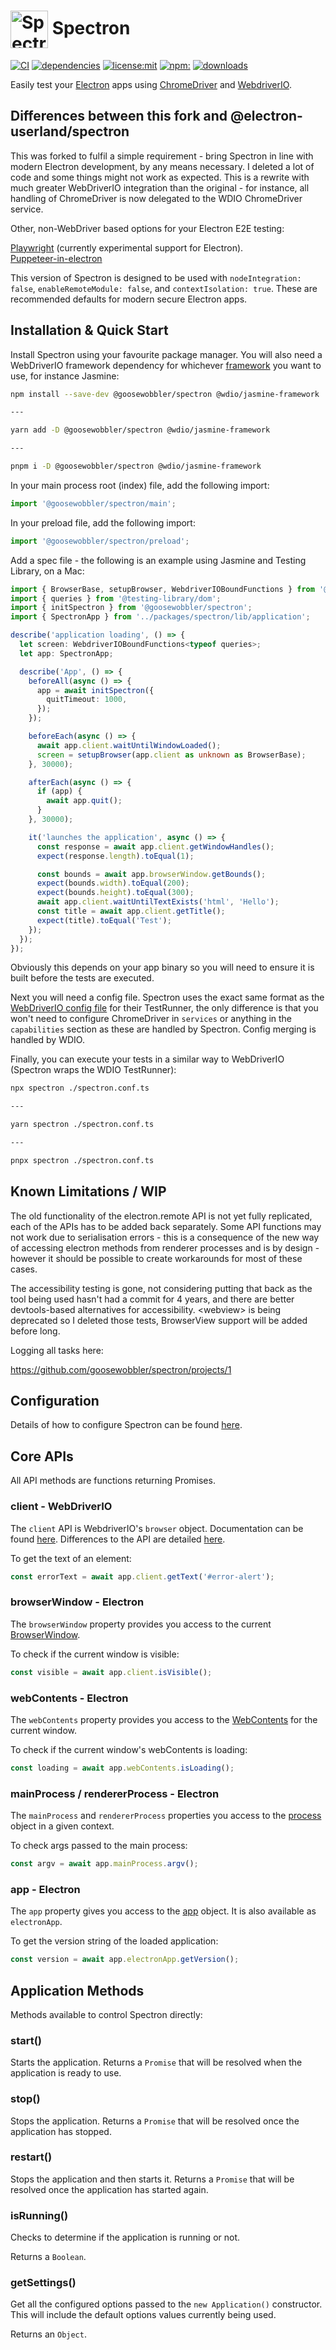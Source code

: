 # <img src="https://cloud.githubusercontent.com/assets/378023/15063284/cf544f2c-1383-11e6-9336-e13bd64b1694.png" width="60px" align="center" alt="Spectron icon"> Spectron

[![CI](https://github.com/goosewobbler/spectron/workflows/CI/badge.svg)](https://github.com/goosewobbler/spectron/actions)
[![dependencies](https://img.shields.io/david/goosewobbler/spectron.svg)](https://david-dm.org/goosewobbler/spectron) [![license:mit](https://img.shields.io/badge/license-mit-blue.svg)](https://opensource.org/licenses/MIT) [![npm:](https://img.shields.io/npm/v/@goosewobbler/spectron.svg)](https://www.npmjs.com/package/@goosewobbler/spectron) [![downloads](https://img.shields.io/npm/dm/@goosewobbler/spectron.svg)](https://www.npmjs.com/package/@goosewobbler/spectron)

Easily test your [Electron](http://electronjs.org) apps using
[ChromeDriver](https://sites.google.com/chromium.org/driver/) and
[WebdriverIO](http://webdriver.io).

## Differences between this fork and @electron-userland/spectron

This was forked to fulfil a simple requirement - bring Spectron in line with modern Electron development, by any means necessary. I deleted a lot of code and some things might not work as expected. This is a rewrite with much greater WebDriverIO integration than the original - for instance, all handling of ChromeDriver is now delegated to the WDIO ChromeDriver service.

Other, non-WebDriver based options for your Electron E2E testing:

[Playwright](https://playwright.dev) (currently experimental support for Electron). \
[Puppeteer-in-electron](https://github.com/TrevorSundberg/puppeteer-in-electron)

This version of Spectron is designed to be used with `nodeIntegration: false`, `enableRemoteModule: false`, and `contextIsolation: true`. These are recommended defaults for modern secure Electron apps.

## Installation & Quick Start

Install Spectron using your favourite package manager. You will also need a WebDriverIO framework dependency for whichever [framework](https://webdriver.io/docs/frameworks/) you want to use, for instance Jasmine:

```sh
npm install --save-dev @goosewobbler/spectron @wdio/jasmine-framework

---

yarn add -D @goosewobbler/spectron @wdio/jasmine-framework

---

pnpm i -D @goosewobbler/spectron @wdio/jasmine-framework
```

In your main process root (index) file, add the following import:

```ts
import '@goosewobbler/spectron/main';
```

In your preload file, add the following import:

```ts
import '@goosewobbler/spectron/preload';
```

Add a spec file - the following is an example using Jasmine and Testing Library, on a Mac:

```ts
import { BrowserBase, setupBrowser, WebdriverIOBoundFunctions } from '@testing-library/webdriverio';
import { queries } from '@testing-library/dom';
import { initSpectron } from '@goosewobbler/spectron';
import { SpectronApp } from '../packages/spectron/lib/application';

describe('application loading', () => {
  let screen: WebdriverIOBoundFunctions<typeof queries>;
  let app: SpectronApp;

  describe('App', () => {
    beforeAll(async () => {
      app = await initSpectron({
        quitTimeout: 1000,
      });
    });

    beforeEach(async () => {
      await app.client.waitUntilWindowLoaded();
      screen = setupBrowser(app.client as unknown as BrowserBase);
    }, 30000);

    afterEach(async () => {
      if (app) {
        await app.quit();
      }
    }, 30000);

    it('launches the application', async () => {
      const response = await app.client.getWindowHandles();
      expect(response.length).toEqual(1);

      const bounds = await app.browserWindow.getBounds();
      expect(bounds.width).toEqual(200);
      expect(bounds.height).toEqual(300);
      await app.client.waitUntilTextExists('html', 'Hello');
      const title = await app.client.getTitle();
      expect(title).toEqual('Test');
    });
  });
});
```

Obviously this depends on your app binary so you will need to ensure it is built before the tests are executed.

Next you will need a config file. Spectron uses the exact same format as the [WebDriverIO config file](https://webdriver.io/docs/configurationfile) for their TestRunner, the only difference is that you won't need to configure ChromeDriver in `services` or anything in the `capabilities` section as these are handled by Spectron. Config merging is handled by WDIO.

Finally, you can execute your tests in a similar way to WebDriverIO (Spectron wraps the WDIO TestRunner):

```sh
npx spectron ./spectron.conf.ts

---

yarn spectron ./spectron.conf.ts

---

pnpx spectron ./spectron.conf.ts
```

## Known Limitations / WIP

The old functionality of the electron.remote API is not yet fully replicated, each of the APIs has to be added back separately. Some API functions may not work due to serialisation errors - this is a consequence of the new way of accessing electron methods from renderer processes and is by design - however it should be possible to create workarounds for most of these cases.

The accessibility testing is gone, not considering putting that back as the tool being used hasn't had a commit for 4 years, and there are better devtools-based alternatives for accessibility. \<webview\> is being deprecated so I deleted those tests, BrowserView support will be added before long.

Logging all tasks here:

https://github.com/goosewobbler/spectron/projects/1

## Configuration

Details of how to configure Spectron can be found [here](./docs/configuration.md).

## Core APIs

All API methods are functions returning Promises.

### client - WebDriverIO

The `client` API is WebdriverIO's `browser` object. Documentation can be found
[here](http://webdriver.io/api.html). Differences to the API are detailed [here](./docs/client-additional.md).

To get the text of an element:

```ts
const errorText = await app.client.getText('#error-alert');
```

### browserWindow - Electron

The `browserWindow` property provides you access to the current [BrowserWindow](http://electronjs.org/docs/latest/api/browser-window/).

To check if the current window is visible:

```ts
const visible = await app.client.isVisible();
```

### webContents - Electron

The `webContents` property provides you access to the [WebContents](http://electronjs.org/docs/latest/api/web-contents/)
for the current window.

To check if the current window's webContents is loading:

```ts
const loading = await app.webContents.isLoading();
```

### mainProcess / rendererProcess - Electron

The `mainProcess` and `rendererProcess` properties you access to the [process](http://electronjs.org/docs/latest/api/process/) object in a given context.

To check args passed to the main process:

```ts
const argv = await app.mainProcess.argv();
```

### app - Electron

The `app` property gives you access to the [app](http://electronjs.org/docs/latest/api/app/) object. It is also available as `electronApp`.

To get the version string of the loaded application:

```ts
const version = await app.electronApp.getVersion();
```

## Application Methods

Methods available to control Spectron directly:

### start()

Starts the application. Returns a `Promise` that will be resolved when the
application is ready to use.

### stop()

Stops the application. Returns a `Promise` that will be resolved once the
application has stopped.

### restart()

Stops the application and then starts it. Returns a `Promise` that will be
resolved once the application has started again.

### isRunning()

Checks to determine if the application is running or not.

Returns a `Boolean`.

### getSettings()

Get all the configured options passed to the `new Application()` constructor.
This will include the default options values currently being used.

Returns an `Object`.
